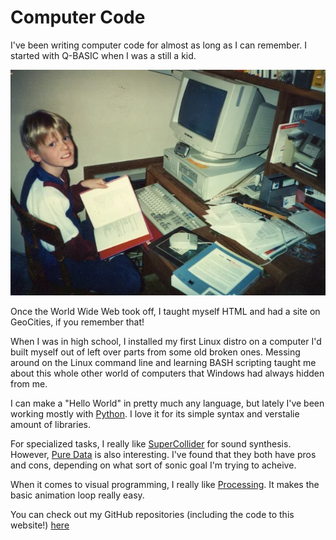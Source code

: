# Computer Code

I've been writing computer code for almost as long as I can remember.  I started with Q-BASIC when I was a still a kid.

![Colin programming when he was a kid](/content/img/Colin_at_CPU.png)

Once the World Wide Web took off, I taught myself HTML and had a site on GeoCities, if you remember that!

When I was in high school, I installed my first Linux distro on a computer I'd built myself out of left over parts from some old broken ones.  Messing around on the Linux command line and learning BASH scripting taught me about this whole other world of computers that Windows had always hidden from me.

I can make a "Hello World" in pretty much any language, but lately I've been working mostly with [Python](https://python.org).  I love it for its simple syntax and verstalie amount of libraries.

For specialized tasks, I really like [SuperCollider](https://supercollider.github.io) for sound synthesis.  However, [Pure Data](https://puredata.info) is also interesting.  I've found that they both have pros and cons, depending on what sort of sonic goal I'm trying to acheive.

When it comes to visual programming, I really like [Processing](https://processing.org).  It makes the basic animation loop really easy.

You can check out my GitHub repositories (including the code to this website!) [here](https://github.com/atomiczagnut)


